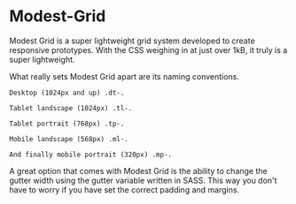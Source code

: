 Modest-Grid
===========

Modest Grid is a super lightweight grid system developed to create responsive prototypes. With the CSS weighing in at just over 1kB, it truly is a super lightweight.

What really sets Modest Grid apart are its naming conventions.

    Desktop (1024px and up) .dt-.

    Tablet landscape (1024px) .tl-.

    Tablet portrait (768px) .tp-.

    Mobile landscape (568px) .ml-.

    And finally mobile portrait (320px) .mp-.

A great option that comes with Modest Grid is the ability to change the gutter width using the gutter variable written in SASS. This way you don't have to worry if you have set the correct padding and margins.